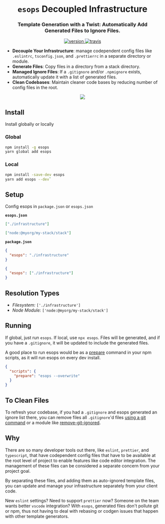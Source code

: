 <h1 align="center"><code>esops</code> Decoupled Infrastructure</h1>

<h3 align="center"><strong>Template Generation with a Twist: Automatically Add Generated Files to Ignore Files.</strong></h3>

<p align="center">
  <a href="https://npmjs.org/package/esops">
    <img src="https://img.shields.io/npm/v/esops.svg" alt="version" />
  </a>
  <a href="https://travis-ci.org/sartaj/esops">
    <img src="https://travis-ci.com/sartaj/esops.svg?branch=master" alt="travis" />
  </a>
</p>

- **Decouple Your Infrastructure**: manage codependent config files like `.eslintrc`, `tsconfig.json`, and `.prettierrc` in a separate directory or module.
- **Generate Files**: Copy files in a directory from a stack directory.
- **Managed Ignore Files**: If a `.gitignore` and/or `.npmignore` exists, automatically update it with a list of generated files.
- **Clean Codebases**: Maintain cleaner code bases by reducing number of config files in the root.

<div align="center">

![ ](https://raw.githubusercontent.com/sartaj/esops/master/assets/esops-demo.gif)

</div>

## Install

Install globally or locally

### Global

```bash
npm install -g esops
yarn global add esops
```

### Local

```bash
npm install -save-dev esops
yarn add esops --dev`
```

## Setup

Config esops in `package.json` or `esops.json`

**`esops.json`**

```json
["./infrastructure"]
```

```json
["node:@myorg/my-stack/stack"]
```

**`package.json`**

```json
{
  "esops": "./infrastructure"
}
```

```json
{
  "esops": ["./infrastructure"]
}
```

## Resolution Types

- _Filesystem:_ `['./infrastructure']`
- _Node Module:_ `['node:@myorg/my-stack/stack']`

## Running

If global, just run `esops`. If local, use `npx esops`. Files will be generated, and if you have a `.gitignore`, it will be updated to include the generated files.

A good place to run esops would be as a [prepare](https://docs.npmjs.com/misc/scripts) command in your npm scripts, as it will run esops on every dev install.

```json
{
  "scripts": {
    "prepare": "esops --overwrite"
  }
}
```

## To Clean Files

To refresh your codebase, if you had a `.gitignore` and esops generated an ignore list there, you can remove files all `.gitignore`'d files [using a git command](https://stackoverflow.com/q/13541615) or a module like [remove-git-ignored](https://www.npmjs.com/package/remove-git-ignored).

## Why

There are so many developer tools out there, like `eslint`, `prettier`, and `typescript`, that have codependent config files that have to be available at the root level of project to enable features like code editor integration. The management of these files can be considered a separate concern from your project goal.

By separating these files, and adding them as auto-ignored template files, you can update and manage your infrastructure separately from your client code.

New `eslint` settings? Need to support `prettier` now? Someone on the team wants better `vscode` integration? With `esops`, generated files don't pollute git or npm, thus not having to deal with rebasing or codgen issues that happen with other template generators.
